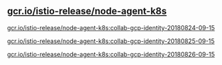 
[gcr.io/istio-release/node-agent-k8s](https://hub.docker.com/r/anjia0532/istio-release.node-agent-k8s/tags/)
-----


[gcr.io/istio-release/node-agent-k8s:collab-gcp-identity-20180824-09-15](https://hub.docker.com/r/anjia0532/istio-release.node-agent-k8s/tags/)


[gcr.io/istio-release/node-agent-k8s:collab-gcp-identity-20180825-09-15](https://hub.docker.com/r/anjia0532/istio-release.node-agent-k8s/tags/)


[gcr.io/istio-release/node-agent-k8s:collab-gcp-identity-20180826-09-15](https://hub.docker.com/r/anjia0532/istio-release.node-agent-k8s/tags/)



